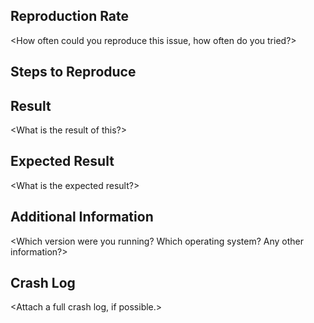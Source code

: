 ## Reproduction Rate
<How often could you reproduce this issue, how often do you tried?>


## Steps to Reproduce
<Exact steps to reproduce the issue>


## Result
<What is the result of this?>


## Expected Result
<What is the expected result?>


## Additional Information
<Which version were you running? Which operating system? Any other information?>


## Crash Log
<Attach a full crash log, if possible.>

